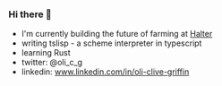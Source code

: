 ### Hi there 👋

- I'm currently building the future of farming at [Halter](https://halterhq.com/)
- writing tslisp - a scheme interpreter in typescript 
- learning Rust
- twitter: @oli_c_g
- linkedin: www.linkedin.com/in/oli-clive-griffin
